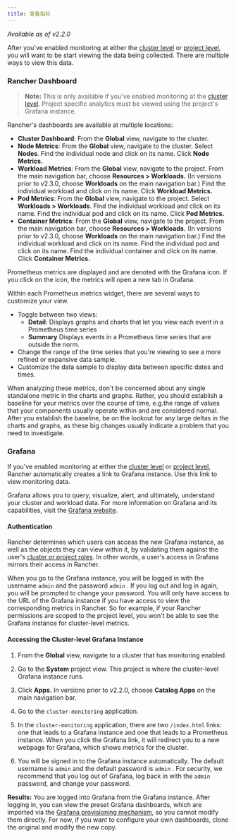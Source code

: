 ```yaml
---
title: 查看指标
---
```


_Available as of v2.2.0_

After you've enabled monitoring at either the [cluster level](/docs/cluster-admin/tools/monitoring/#enabling-cluster-monitoring) or [project level](/docs/project-admin/tools/monitoring/#enabling-project-monitoring), you will want to be start viewing the data being collected. There are multiple ways to view this data.

### Rancher Dashboard

> **Note:** This is only available if you've enabled monitoring at the [cluster level](/docs/cluster-admin/tools/monitoring/#enabling-cluster-monitoring). Project specific analytics must be viewed using the project's Grafana instance.

Rancher's dashboards are available at multiple locations:

* **Cluster Dashboard**: From the **Global** view, navigate to the cluster.
* **Node Metrics**: From the **Global** view, navigate to the cluster. Select **Nodes**. Find the individual node and click on its name. Click **Node Metrics.**
* **Workload Metrics**: From the **Global** view, navigate to the project. From the main navigation bar, choose **Resources > Workloads.** (In versions prior to v2.3.0, choose **Workloads** on the main navigation bar.) Find the individual workload and click on its name. Click **Workload Metrics.**
* **Pod Metrics**: From the **Global** view, navigate to the project. Select **Workloads > Workloads**. Find the individual workload and click on its name. Find the individual pod and click on its name. Click **Pod Metrics.**
* **Container Metrics**: From the **Global** view, navigate to the project. From the main navigation bar, choose **Resources > Workloads.** (In versions prior to v2.3.0, choose **Workloads** on the main navigation bar.) Find the individual workload and click on its name. Find the individual pod and click on its name. Find the individual container and click on its name. Click **Container Metrics.**

Prometheus metrics are displayed and are denoted with the Grafana icon. If you click on the icon, the metrics will open a new tab in Grafana.

Within each Prometheus metrics widget, there are several ways to customize your view.

* Toggle between two views:
  + **Detail**: Displays graphs and charts that let you view each event in a Prometheus time series
  + **Summary** Displays events in a Prometheus time series that are outside the norm.
* Change the range of the time series that you're viewing to see a more refined or expansive data sample.
* Customize the data sample to display data between specific dates and times.

When analyzing these metrics, don't be concerned about any single standalone metric in the charts and graphs. Rather, you should establish a baseline for your metrics over the course of time, e.g.the range of values that your components usually operate within and are considered normal. After you establish the baseline, be on the lookout for any large deltas in the charts and graphs, as these big changes usually indicate a problem that you need to investigate.

### Grafana

If you've enabled monitoring at either the [cluster level](/docs/cluster-admin/tools/monitoring/#enabling-cluster-monitoring) or [project level](/docs/project-admin/tools/monitoring/#enabling-project-monitoring), Rancher automatically creates a link to Grafana instance. Use this link to view monitoring data.

Grafana allows you to query, visualize, alert, and ultimately, understand your cluster and workload data. For more information on Grafana and its capabilities, visit the [Grafana website](https://grafana.com/grafana).

#### Authentication

Rancher determines which users can access the new Grafana instance, as well as the objects they can view within it, by validating them against the user's [cluster or project roles](/docs/admin-settings/rbac/cluster-project-roles/). In other words, a user's access in Grafana mirrors their access in Rancher.

When you go to the Grafana instance, you will be logged in with the username `admin` and the password `admin` . If you log out and log in again, you will be prompted to change your password. You will only have access to the URL of the Grafana instance if you have access to view the corresponding metrics in Rancher. So for example, if your Rancher permissions are scoped to the project level, you won't be able to see the Grafana instance for cluster-level metrics.

#### Accessing the Cluster-level Grafana Instance

1. From the **Global** view, navigate to a cluster that has monitoring enabled.

1. Go to the **System** project view. This project is where the cluster-level Grafana instance runs.

1. Click **Apps.** In versions prior to v2.2.0, choose **Catalog Apps** on the main navigation bar.

1. Go to the `cluster-monitoring` application.

1. In the `cluster-monitoring` application, there are two `/index.html` links: one that leads to a Grafana instance and one that leads to a Prometheus instance. When you click the Grafana link, it will redirect you to a new webpage for Grafana, which shows metrics for the cluster.

1. You will be signed in to the Grafana instance automatically. The default username is `admin` and the default password is `admin` . For security, we recommend that you log out of Grafana, log back in with the `admin` password, and change your password.

**Results:** You are logged into Grafana from the Grafana instance. After logging in, you can view the preset Grafana dashboards, which are imported via the [Grafana provisioning mechanism](http://docs.grafana.org/administration/provisioning/#dashboards), so you cannot modify them directly. For now, if you want to configure your own dashboards, clone the original and modify the new copy.

